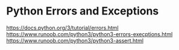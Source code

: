 # Python Errors and Exceptions

https://docs.python.org/3/tutorial/errors.html
https://www.runoob.com/python3/python3-errors-execptions.html
https://www.runoob.com/python3/python3-assert.html



<!--stackedit_data:
eyJoaXN0b3J5IjpbLTc0OTIxMjg3MSwtMTcyMTA2NjEzN119
-->